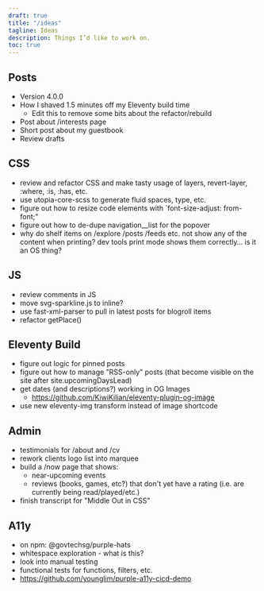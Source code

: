 ```yaml
---
draft: true
title: "/ideas"
tagline: Ideas
description: Things I’d like to work on.
toc: true
---
```


## Posts

- Version 4.0.0
- How I shaved 1.5 minutes off my Eleventy build time
    - Edit this to remove some bits about the refactor/rebuild
- Post about /interests page
- Short post about my guestbook
- Review drafts

## CSS

- review and refactor CSS and make tasty usage of layers, revert-layer, :where, :is, :has, etc.
- use utopia-core-scss to generate fluid spaces, type, etc.
- figure out how to resize code elements with `font-size-adjust: from-font;"
- figure out how to de-dupe navigation__list for the popover
- why do shelf items on /explore /posts /feeds etc. not show any of the content when printing? dev tools print mode shows them correctly… is it an OS thing?

## JS

- review comments in JS
- move svg-sparkline.js to inline?
- use fast-xml-parser to pull in latest posts for blogroll items
- refactor getPlace()

## Eleventy Build

- figure out logic for pinned posts
- figure out how to manage "RSS-only" posts (that become visible on the site after site.upcomingDaysLead)
- get dates (and descriptions?) working in OG Images
    - https://github.com/KiwiKilian/eleventy-plugin-og-image
- use new eleventy-img transform instead of image shortcode

## Admin

- testimonials for /about and /cv
- rework clients logo list into marquee
- build a /now page that shows:
    - near-upcoming events
    - reviews (books, games, etc?) that don't yet have a rating (i.e. are currently being read/played/etc.)
- finish transcript for "Middle Out in CSS"

## A11y

- on npm: @govtechsg/purple-hats
- whitespace exploration - what is this?
- look into manual testing
- functional tests for functions, filters, etc.
- https://github.com/younglim/purple-a11y-cicd-demo
